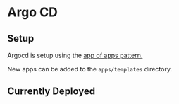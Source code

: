 # Argo CD

## Setup

Argocd is setup using the [app of apps pattern.](https://argo-cd.readthedocs.io/en/stable/operator-manual/cluster-bootstrapping/#app-of-apps-pattern)

New apps can be added to the `apps/templates` directory.

## Currently Deployed
